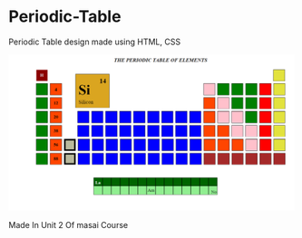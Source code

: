 # Periodic-Table
Periodic Table design made using HTML, CSS

![periodic table](https://github.com/shivamgupta8482/PeriodicTable/blob/master/periodic%20table.png)

Made In Unit 2 Of masai Course
